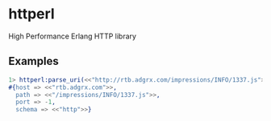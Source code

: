 # httperl

High Performance Erlang HTTP library

## Examples

```erlang
1> httperl:parse_uri(<<"http://rtb.adgrx.com/impressions/INFO/1337.js">>).
#{host => <<"rtb.adgrx.com">>,
  path => <<"/impressions/INFO/1337.js">>,
  port => -1,
  schema => <<"http">>}
```

